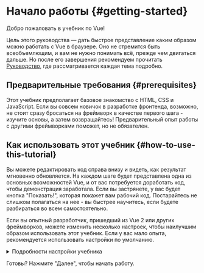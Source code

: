 # Начало работы {#getting-started}

Добро пожаловать в учебник по Vue!

Цель этого руководства — дать быстрое представление каким образом можно работать с Vue в браузере. Оно не стремится быть всеобъемлющим, и вам не нужно понимать всё, прежде чем двигаться дальше. Но после его завершения рекомендуем прочитать <a target="_blank" href="/guide/introduction.html">Руководство</a>, где рассматривается каждая тема подробно.

## Предварительные требования {#prerequisites}

Этот учебник предполагает базовое знакомство с HTML, CSS и JavaScript. Если вы совсем новичок в разработке фронтенда, возможно, не стоит сразу бросаться на фреймворк в качестве первого шага - изучите основы, а затем возвращайтесь! Предварительный опыт работы с другими фреймворками поможет, но не обязателен.

## Как использовать этот учебник {#how-to-use-this-tutorial}

Вы можете редактировать код справа внизу и видеть, как результат мгновенно обновляется. На каждом шаге будет представлена одна из основных возможностей Vue, и от вас потребуется доработать код, чтобы демонстрация заработала. Если вы застрянете, у вас будет кнопка "Показать!", которая покажет вам рабочий код. Постарайтесь не слишком полагаться на нее - вы быстрее научитесь, если будете разбираться во всем самостоятельно.

Если вы опытный разработчик, пришедший из Vue 2 или других фреймворков, можете изменить несколько настроек, чтобы наилучшим образом использовать этот учебник. Если у вас мало опыта, рекомендуется использовать настройки по умолчанию.

<details>
<summary>Подробности настройки учебника</summary>

- Vue предлагает два стиля API: Options API и Composition API. Справочник API разработан для работы с любым - вы можете выбрать предпочитаемый стиль, используя переключатели **Предпочитаемый стиль API** вверху. <a target="_blank" href="/guide/introduction#api-styles">Узнайте больше о стилях API</a>.

- Вы также можете переключаться между SFC-режимом и HTML-режимом. В первом будут показаны примеры кода в формате <a target="_blank" href="/guide/introduction#single-file-components">Однофайловые компоненты</a> (SFC), который используется большинством разработчиков при использовании Vue на этапе сборки. HTML-режим показывает использование без этапа сборки.

<div class="html">

:::tip
Если вы хотите использовать HTML-режим без этапа сборки внутри ваших приложений, убедитесь, что вы также поменяли импорты

```js
import { ... } from 'vue/dist/vue.esm-bundler.js'
```

внутри ваших скриптов, или настройте ваш сборщик так, чтобы он мог обработать `vue`. Небольшой конфиг для [Vite](https://vitejs.dev/):

```js [vite.config.js]
export default {
  resolve: {
    alias: {
      vue: 'vue/dist/vue.esm-bundler.js'
    }
  }
}
```

Посмотрите соответствующий [раздел в руководстве по инструментарию](/guide/scaling-up/tooling.html#note-on-in-browser-template-compilation) для большей информации.
:::

</div>

</details>

Готовы? Нажмите "Далее", чтобы начать работу.
